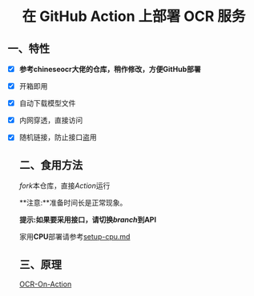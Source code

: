 <h1 align="center">在 GitHub Action 上部署 OCR 服务</h1>

## 一、特性

- [x] **参考chineseocr大佬的仓库，稍作修改，方便GitHub部署**

- [x] 开箱即用

- [x] 自动下载模型文件

- [x] 内网穿透，直接访问

- [x] 随机链接，防止接口盗用

  ## 二、食用方法

  *fork*本仓库，直接*Action*运行

  **注意:**准备时间长是正常现象。

  **提示:**如果要采用接口，请切换*branch*到**API**

  家用**CPU**部署请参考[setup-cpu.md](./setup-cpu.md)

  ## 三、原理
  [OCR-On-Action](./assets/OCR-On-Action.svg)

  

  
